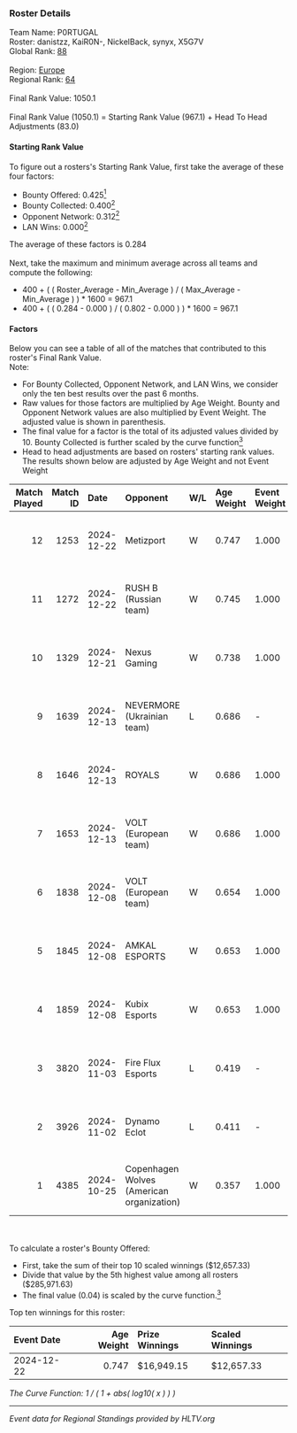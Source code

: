 ### Roster Details<br />
Team Name: P0RTUGAL<br />
Roster: danistzz, KaiR0N-, NickelBack, synyx, X5G7V<br />
Global Rank: [88](../../standings_global_2025_02_28.md)<br />
<br />
Region: [Europe]( ../../standings_europe_2025_02_28.md)<br />
Regional Rank: [64]( ../../standings_europe_2025_02_28.md)<br />
<br />
Final Rank Value:  1050.1<br />
<br />
Final Rank Value (1050.1) = Starting Rank Value (967.1) + Head To Head Adjustments (83.0)<br />

#### Starting Rank Value<br />
To figure out a rosters's Starting Rank Value, first take the average of these four factors:<br />
- Bounty Offered: 0.425[<sup>1</sup>](#table2)
- Bounty Collected: 0.400[<sup>2</sup>](#table1)
- Opponent Network: 0.312[<sup>2</sup>](#table1)
- LAN Wins: 0.000[<sup>2</sup>](#table1)

The average of these factors is 0.284<br />
<br />
Next, take the maximum and minimum average across all teams and compute the following:<br />
- 400 + ( ( Roster_Average - Min_Average ) / ( Max_Average - Min_Average ) ) * 1600 = 967.1
- 400 + ( ( 0.284 - 0.000 ) / ( 0.802 - 0.000 ) ) * 1600 = 967.1


#### Factors<br />
Below you can see a table of all of the matches that contributed to this roster's Final Rank Value.<br />
Note:<br />

- For Bounty Collected, Opponent Network, and LAN Wins, we consider only the ten best results over the past 6 months.
- Raw values for those factors are multiplied by Age Weight. Bounty and Opponent Network values are also multiplied by Event Weight. The adjusted value is shown in parenthesis.
- The final value for a factor is the total of its adjusted values divided by 10. Bounty Collected is further scaled by the curve function[<sup>3</sup>](#curveFunction)
- Head to head adjustments are based on rosters' starting rank values. The results shown below are adjusted by Age Weight and not Event Weight
<span id="table1"></span><br />


| Match Played | Match ID | Date       | Opponent                                  | W/L | Age Weight | Event Weight | Bounty Collected | Opponent Network | LAN Wins  | H2H Adj. | Roster                                      |
| -: | -: | :- | :- | :- | :- | :- | :- | :- | :- | -: | :- |
|           12 |     1253 | 2024-12-22 | Metizport                                 | W   | 0.747      | 1.000        | 0.088 (0.066)    | 0.553 (0.413)    | 0 (0.000) |    18.88 | danistzz, KaiR0N-, NickelBack, synyx, X5G7V |
|           11 |     1272 | 2024-12-22 | RUSH B (Russian team)                     | W   | 0.745      | 1.000        | 0.033 (0.024)    | 0.935 (0.697)    | 0 (0.000) |    17.34 | danistzz, KaiR0N-, NickelBack, synyx, X5G7V |
|           10 |     1329 | 2024-12-21 | Nexus Gaming                              | W   | 0.738      | 1.000        | 0.221 (0.164)    | 0.873 (0.645)    | 0 (0.000) |    17.28 | danistzz, KaiR0N-, NickelBack, synyx, X5G7V |
|            9 |     1639 | 2024-12-13 | NEVERMORE (Ukrainian team)                | L   | 0.686      | -            | -                | -                | -         |   -10.30 | danistzz, glowiing, KaiR0N-, synyx, X5G7V   |
|            8 |     1646 | 2024-12-13 | ROYALS                                    | W   | 0.686      | 1.000        | 0.005 (0.004)    | 0.223 (0.153)    | 0 (0.000) |     4.54 | danistzz, glowiing, KaiR0N-, synyx, X5G7V   |
|            7 |     1653 | 2024-12-13 | VOLT (European team)                      | W   | 0.686      | 1.000        | 0.003 (0.002)    | 0.175 (0.120)    | 0 (0.000) |     5.40 | danistzz, glowiing, KaiR0N-, synyx, X5G7V   |
|            6 |     1838 | 2024-12-08 | VOLT (European team)                      | W   | 0.654      | 1.000        | 0.003 (0.002)    | 0.175 (0.115)    | 0 (0.000) |     5.39 | danistzz, KaiR0N-, NickelBack, synyx, X5G7V |
|            5 |     1845 | 2024-12-08 | AMKAL ESPORTS                             | W   | 0.653      | 1.000        | 0.020 (0.013)    | 0.413 (0.270)    | 0 (0.000) |     9.87 | danistzz, KaiR0N-, NickelBack, synyx, X5G7V |
|            4 |     1859 | 2024-12-08 | Kubix Esports                             | W   | 0.653      | 1.000        | 0.053 (0.035)    | 0.536 (0.350)    | 0 (0.000) |    11.01 | danistzz, KaiR0N-, NickelBack, synyx, X5G7V |
|            3 |     3820 | 2024-11-03 | Fire Flux Esports                         | L   | 0.419      | -            | -                | -                | -         |    -2.90 | danistzz, KaiR0N-, rexxie, TruNiQ, X5G7V    |
|            2 |     3926 | 2024-11-02 | Dynamo Eclot                              | L   | 0.411      | -            | -                | -                | -         |    -1.75 | danistzz, KaiR0N-, rexxie, TruNiQ, X5G7V    |
|            1 |     4385 | 2024-10-25 | Copenhagen Wolves (American organization) | W   | 0.357      | 1.000        | 0.019 (0.007)    | 1.000 (0.357)    | 0 (0.000) |     8.22 | danistzz, KaiR0N-, rexxie, TruNiQ, X5G7V    |

<br />
<span id="table2"></span><br />
To calculate a roster's Bounty Offered:<br />

- First, take the sum of their top 10 scaled winnings ($12,657.33)
- Divide that value by the 5th highest value among all rosters ($285,971.63)
- The final value (0.04) is scaled by the curve function.[<sup>3</sup>](#curveFunction)

Top ten winnings for this roster:<br />

| Event Date | Age Weight | Prize Winnings | Scaled Winnings |
| :- | -: | :- | :- |
| 2024-12-22 |      0.747 | $16,949.15     | $12,657.33      |


<span id="curveFunction"></span>_The Curve Function: 1 / ( 1 + abs( log10( x ) ) )_<br />

---
_Event data for Regional Standings provided by HLTV.org_<br />

